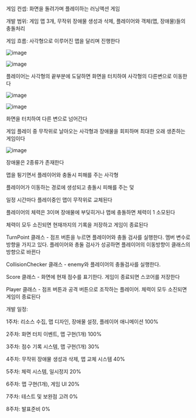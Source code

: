 게임 컨셉: 화면을 돌려가며 플레이하는 러닝액션 게임

개발 범위: 게임 맵 3개, 무작위 장애물 생성과 삭제, 플레이어와 객체(맵, 장애물)들의 충돌처리


게임 흐름: 사각형으로 이루어진 맵을 달리며 진행한다

![image](https://github.com/user-attachments/assets/d0aa28ec-9ec5-4805-9d61-da039ce7dfc2)


![image](https://github.com/user-attachments/assets/366bca21-38a7-44a3-af06-2ad1d30efbf2)

플레이어는 사각형의 끝부분에 도달하면 화면을 터치하여 사각형의 다른변으로 이동한다

![image](https://github.com/user-attachments/assets/21fe378b-89ed-417e-a745-e023a42ace5b)

![image](https://github.com/user-attachments/assets/3554d1d6-c770-493f-bf9e-f400b95ddf4a)

화면을 터치하여 다른 변으로 넘어간다

게임 플레이 중 무작위로 날아오는 사각형과 장애물을 회피하며 최대한 오래 생존하는 게임이다

![image](https://github.com/user-attachments/assets/03563c33-ba55-4276-bbbb-3080f9e9ea2e)

장애물은 2종류가 존재한다

맵을 튕기면서 플레이어와 충돌시 피해를 주는 사각형

플레이어가 이동하는 경로에 생성되고 충돌시 피해를 주는 덫



일정 시간마다 플레이중인 맵이 무작위로 교체된다

플레이어의 체력은 3이며 장애물에 부딪히거나 맵에 충돌하면 체력이 1 소모된다

체력이 모두 소진되면 현재까지의 기록을 저장하고 게임이 종료된다




TurnPoint 클래스 - 점프 버튼을 누르면 플레이어와 충돌 검사를 실행한다. 멤버 변수로 방향을 가지고 있다. 플레이어와 총둘 검사가 성공하면 플레이어의 이동방향이 클래스의 방향으로 바뀐다

CollisionChecker 클래스 - enemy와 플레이어의 충돌검사를 실행한다. 

Score 클래스 - 화면에 현재 점수를 표기한다. 게임이 종료되면 스코어를 저장한다

Player 클래스 - 점프 버튼과 공격 버튼으로 조작하는 플레이어. 체력이 모두 소진되면 게임이 종료된다





개발 일정:

1주차: 리소스 수집, 맵 디자인, 장애물 설정, 플레이어 애니메이션 100%

2주차: 화면 터치 이벤트, 맵 구현(1개) 100%

3주차: 점수 기록 시스템, 맵 구현(1개) 30%

4주차: 무작위 장애물 생성과 삭제, 맵 교체 시스템 40%

5주차: 체력 시스템, 일시정지 20%

6주차: 맵 구현(1개), 게임 UI 20%

7주차: 테스트 및 보완점 고려 0%

8주차: 발표준비 0%
